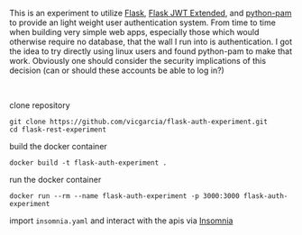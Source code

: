 This is an experiment to utilize [Flask](https://flask.palletsprojects.com/), [Flask JWT Extended](https://flask-jwt-extended.readthedocs.io/en/stable/), and [python-pam](https://pypi.org/project/python-pam/) to provide an light weight user authentication system. From time to time when building very simple web apps, especially those which would otherwise require no database, that the wall I run into is authentication. I got the idea to try directly using linux users and found python-pam to make that work. Obviously one should consider the security implications of this decision (can or should these accounts be able to log in?)

<br>

clone repository
```
git clone https://github.com/vicgarcia/flask-auth-experiment.git
cd flask-rest-experiment
```

build the docker container
```
docker build -t flask-auth-experiment .
```

run the docker container
```
docker run --rm --name flask-auth-experiment -p 3000:3000 flask-auth-experiment
```

import `insomnia.yaml` and interact with the apis via [Insomnia](https://insomnia.rest/)
